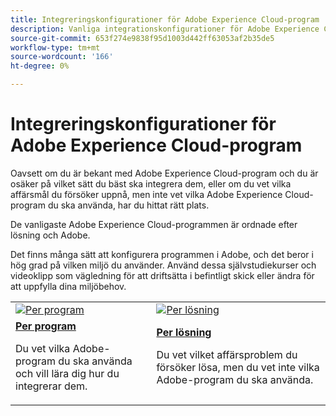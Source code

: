 ```yaml
---
title: Integreringskonfigurationer för Adobe Experience Cloud-program
description: Vanliga integrationskonfigurationer för Adobe Experience Cloud-program.
source-git-commit: 653f274e9838f95d1003d442ff63053af2b35de5
workflow-type: tm+mt
source-wordcount: '166'
ht-degree: 0%

---
```



# Integreringskonfigurationer för Adobe Experience Cloud-program

Oavsett om du är bekant med Adobe Experience Cloud-program och du är osäker på vilket sätt du bäst ska integrera dem, eller om du vet vilka affärsmål du försöker uppnå, men inte vet vilka Adobe Experience Cloud-program du ska använda, har du hittat rätt plats.

De vanligaste Adobe Experience Cloud-programmen är ordnade efter lösning och Adobe.

Det finns många sätt att konfigurera programmen i Adobe, och det beror i hög grad på vilken miljö du använder.  Använd dessa självstudiekurser och videoklipp som vägledning för att driftsätta i befintligt skick eller ändra för att uppfylla dina miljöbehov.

<table>
<tr>
   <td>
      <a  href="./integrations-between-applications/overview.md"><img alt="Per program" src="https://cdn.experienceleague.adobe.com/thumb/by-product.png"/></a>
   </td>
   <td>
      <a  href="./solution-categories/overview.md"><img alt="Per lösning" src="https://cdn.experienceleague.adobe.com/thumb/by-solution.png"/></a>
   </td>  
</tr>
<tr>
   <td>
      <div><strong><a href="./integrations-between-applications/overview.md">Per program</a></strong></div>
      <p>
        Du vet vilka Adobe-program du ska använda och vill lära dig hur du integrerar dem.
      </p>
   </td>
   <td>
      <div><strong><a href="./solution-categories/overview.md">Per lösning</a></strong></div>
      <p>
        Du vet vilket affärsproblem du försöker lösa, men du vet inte vilka Adobe-program du ska använda.
      </p>
   </td>  
</tr>   
</table>
